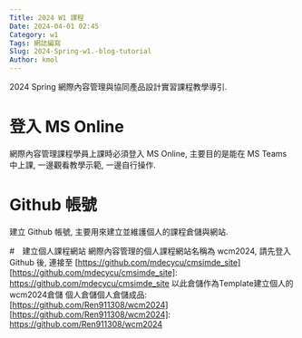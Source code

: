 ```yaml
---
Title: 2024 W1 課程
Date: 2024-04-01 02:45
Category: w1
Tags: 網誌編寫
Slug: 2024-Spring-w1.-blog-tutorial
Author: kmol
---
```


2024 Spring 網際內容管理與協同產品設計實習課程教學導引.

<!-- PELICAN_END_SUMMARY -->

# 登入 MS Online
網際內容管理課程學員上課時必須登入 MS Online, 主要目的是能在 MS Teams 中上課, 一邊觀看教學示範, 一邊自行操作.

# Github 帳號
建立 Github 帳號, 主要用來建立並維護個人的課程倉儲與網站.

#　建立個人課程網站
網際內容管理的個人課程網站名稱為 wcm2024, 請先登入 Github 後, 連接至 [https://github.com/mdecycu/cmsimde_site]
[https://github.com/mdecycu/cmsimde_site]: https://github.com/mdecycu/cmsimde_site 
以此倉儲作為Template建立個人的wcm2024倉儲
個人倉儲個人倉儲成品: [https://github.com/Ren911308/wcm2024]
[https://github.com/Ren911308/wcm2024]: https://github.com/Ren911308/wcm2024